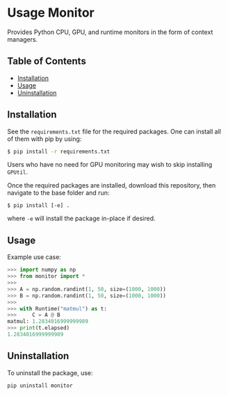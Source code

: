 # Usage Monitor
Provides Python CPU, GPU, and runtime monitors in the form of context managers.

## Table of Contents
* [Installation](#installation)
* [Usage](#usage)
* [Uninstallation](#uninstallation)

## Installation

See the `requirements.txt` file for the required packages. One can install all of them with pip by using:

```bash
$ pip install -r requirements.txt
```
Users who have no need for GPU monitoring may wish to skip installing `GPUtil`.

Once the required packages are installed, download this repository, then navigate to the base folder and run:

```
$ pip install [-e] .
```

where `-e` will install the package in-place if desired.

## Usage

Example use case:
```python
>>> import numpy as np
>>> from monitor import *
>>> 
>>> A = np.random.randint(1, 50, size=(1000, 1000))
>>> B = np.random.randint(1, 50, size=(1000, 1000))
>>> 
>>> with Runtime("matmul") as t:
>>>     C = A @ B
matmul: 1.2834016999999989
>>> print(t.elapsed)
1.2834016999999989
```

## Uninstallation

To uninstall the package, use:

`pip uninstall monitor`